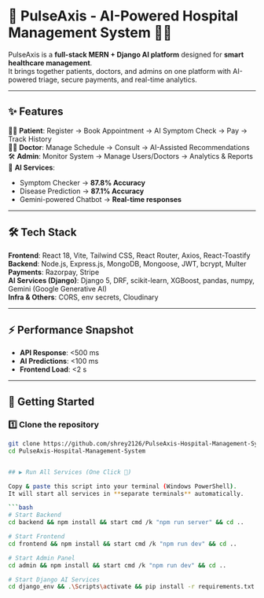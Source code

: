 # 🚀 PulseAxis - AI-Powered Hospital Management System 🏥🤖

PulseAxis is a **full-stack MERN + Django AI platform** designed for **smart healthcare management**.  
It brings together patients, doctors, and admins on one platform with AI-powered triage, secure payments, and real-time analytics.  

---

## ✨ Features

👩‍⚕️ **Patient**: Register → Book Appointment → AI Symptom Check → Pay → Track History  
🧑‍⚕️ **Doctor**: Manage Schedule → Consult → AI-Assisted Recommendations  
🛠 **Admin**: Monitor System → Manage Users/Doctors → Analytics & Reports  
🤖 **AI Services**:  
- Symptom Checker → **87.8% Accuracy**  
- Disease Prediction → **87.1% Accuracy**  
- Gemini-powered Chatbot → **Real-time responses**  

---

## 🛠 Tech Stack

**Frontend**: React 18, Vite, Tailwind CSS, React Router, Axios, React-Toastify  
**Backend**: Node.js, Express.js, MongoDB, Mongoose, JWT, bcrypt, Multer  
**Payments**: Razorpay, Stripe  
**AI Services (Django)**: Django 5, DRF, scikit-learn, XGBoost, pandas, numpy, Gemini (Google Generative AI)  
**Infra & Others**: CORS, env secrets, Cloudinary  

---

## ⚡ Performance Snapshot
- **API Response**: <500 ms  
- **AI Predictions**: <100 ms  
- **Frontend Load**: <2 s  

---

## 🚀 Getting Started

### 1️⃣ Clone the repository
```bash
git clone https://github.com/shrey2126/PulseAxis-Hospital-Management-System.git
cd PulseAxis-Hospital-Management-System


## ▶️ Run All Services (One Click 🚀)

Copy & paste this script into your terminal (Windows PowerShell).  
It will start all services in **separate terminals** automatically.

```bash
# Start Backend
cd backend && npm install && start cmd /k "npm run server" && cd ..

# Start Frontend
cd frontend && npm install && start cmd /k "npm run dev" && cd ..

# Start Admin Panel
cd admin && npm install && start cmd /k "npm run dev" && cd ..

# Start Django AI Services
cd django_env && .\Scripts\activate && pip install -r requirements.txt && cd ../ml_services && start cmd /k "python manage.py runserver" && cd ..


